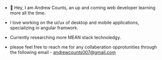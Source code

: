 - 👋 Hey, I am Andrew Counts, an up and coming web developer learning more all the time.

- I love working on the ui/ux of desktop and mobile applications, specializing in angular framwork.

- Currently researching more MEAN stack technoledgy.

- please feel free to reach me for any collaberation opprotunities through the following email - andrewcounts007@gmail.com


